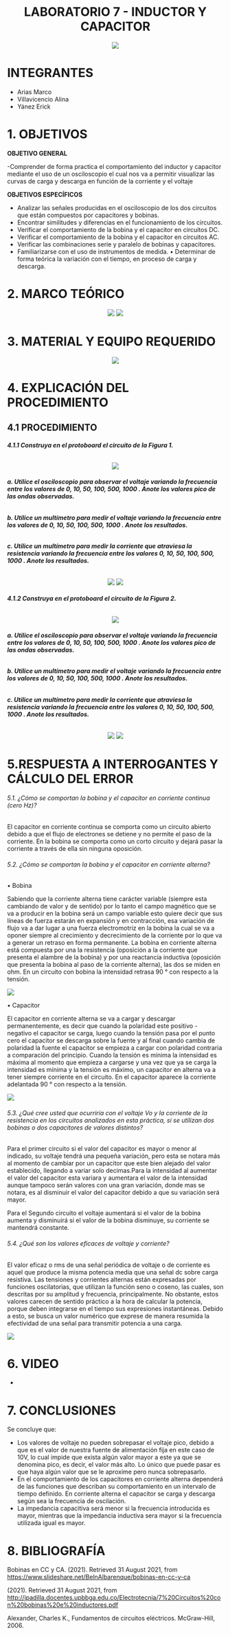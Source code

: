 <div align="center">

# LABORATORIO 7 - INDUCTOR Y CAPACITOR

![](https://github.com/erickyanez1/IMAGENES-DEBER-1/blob/main/espe.png) 

</div>

# **INTEGRANTES**

- Arias Marco
- Villavicencio Alina
- Yánez Erick


# **1. OBJETIVOS**

**OBJETIVO GENERAL**
  
  -Comprender de forma practica el comportamiento del inductor y capacitor mediante el uso de un osciloscopio el cual nos va a permitir visualizar las curvas de carga y descarga en función de la corriente y el voltaje
 
 **OBJETIVOS ESPECÍFICOS**
  - Analizar las señales producidas en el osciloscopio de los dos circuitos que están compuestos por capacitores y bobinas.
  - Encontrar similitudes y diferencias en el funcionamiento de los circuitos.   
  - Verificar el comportamiento de la bobina y el capacitor en circuitos DC.
  - Verificar el comportamiento de la bobina y el capacitor en circuitos AC.
  - Verificar las combinaciones serie y paralelo de bobinas y capacitores.     
  -  Familiarizarse con el uso de instrumentos de medida. 
  • Determinar de forma teórica la variación con el tiempo, en proceso de carga y descarga.                                                              
  
# **2. MARCO TEÓRICO**

<div align="center">
  
![](https://github.com/erickyanez1/Laboratorio7/blob/main/IMG/MarcoTeorico_1.png)
![](https://github.com/erickyanez1/Laboratorio7/blob/main/IMG/MarcoTeorico_2.png)
  
</div>
  
# **3. MATERIAL Y EQUIPO REQUERIDO**

<div align="center">

![](https://github.com/erickyanez1/Laboratorio7/blob/main/IMG/Materiales.png)
  
</div>

# **4. EXPLICACIÓN DEL PROCEDIMIENTO**

## **4.1 PROCEDIMIENTO**

###### **4.1.1 Construya en el protoboard el circuito de la Figura 1.**

<div align="center">

![](https://github.com/erickyanez1/Laboratorio7/blob/main/IMG/sim1_cap.JPG)
  
</div>

###### **a. Utilice el osciloscopio para observar el voltaje  variando la frecuencia entre los valores de 0, 10, 50, 100, 500, 1000 . Anote los valores pico de las ondas observadas.**

###### **b. Utilice un multímetro para medir el voltaje  variando la frecuencia entre los valores de 0, 10, 50, 100, 500, 1000 . Anote los resultados.**

###### **c. Utilice un multímetro para medir la corriente que atraviesa la resistencia variando la frecuencia entre los valores 0, 10, 50, 100, 500, 1000 . Anote los resultados.**

<div align="center">

![](https://github.com/erickyanez1/Laboratorio7/blob/main/IMG/sim1_caposc.JPG)
![](https://github.com/erickyanez1/Laboratorio7/blob/main/IMG/tab1_cap.JPG)

  
</div>



###### **4.1.2 Construya en el protoboard el circuito de la Figura 2.**

<div align="center">
  
![](https://github.com/erickyanez1/Laboratorio7/blob/main/IMG/sim2_bob.JPG)
  
</div>

###### **a. Utilice el osciloscopio para observar el voltaje  variando la frecuencia entre los valores de 0, 10, 50, 100, 500, 1000 . Anote los valores pico de las ondas observadas.**

###### **b. Utilice un multímetro para medir el voltaje  variando la frecuencia entre los valores de 0, 10, 50, 100, 500, 1000 . Anote los resultados.**

###### **c. Utilice un multímetro para medir la corriente que atraviesa la resistencia variando la frecuencia entre los valores 0, 10, 50, 100, 500, 1000 . Anote los resultados.**

<div align="center">

![](https://github.com/erickyanez1/Laboratorio7/blob/main/IMG/sim2_bobosc.JPG)
![](https://github.com/erickyanez1/Laboratorio7/blob/main/IMG/tab2_bob.JPG)
  
  
</div>





#  5.RESPUESTA A INTERROGANTES Y CÁLCULO DEL ERROR


###### 5.1. ¿Cómo se comportan la bobina y el capacitor en corriente continua (cero Hz)?

El capacitor en corriente continua se comporta como un circuito abierto debido a que el flujo de electrones se detiene y no permite el paso de la corriente. En la bobina se comporta como un corto circuito y dejará pasar la corriente a través de ella sin ninguna oposición.

###### 5.2. ¿Cómo se comportan la bobina y el capacitor en corriente alterna?

•	Bobina

Sabiendo que la corriente alterna tiene carácter variable (siempre esta cambiando de valor y de sentido) por lo tanto el campo magnético que se va a producir en la bobina será un campo variable esto quiere decir que sus líneas de fuerza estarán en expansión y en contracción, esa variación de flujo va a dar lugar a una fuerza electromotriz en la bobina la cual se va a oponer siempre al crecimiento y decrecimiento de la corriente por lo que va a generar un retraso en forma permanente.
La bobina en corriente alterna está compuesta por una la resistencia (oposición a la corriente que presenta el alambre de la bobina) y por una reactancia inductiva (oposición que presenta la bobina al paso de la corriente alterna), las dos se miden en ohm.
En un circuito con bobina la intensidad retrasa 90 ° con respecto a la tensión.

![](https://github.com/erickyanez1/Laboratorio7/blob/main/IMG/Bobina.png)


•	Capacitor

El capacitor en corriente alterna se va a cargar y descargar permanentemente, es decir que cuando la polaridad este positivo - negativo el capacitor se carga, luego cuando la tensión pasa por el punto cero el capacitor se descarga sobre la fuente y al final cuando cambia de polaridad la fuente el capacitor se empieza a cargar con polaridad contraria a comparación del principio.
Cuando la tensión es mínima la intensidad es máxima al momento que empieza a cargarse y una vez que ya se carga la intensidad es mínima y la tensión es máximo, un capacitor en alterna va a tener siempre corriente en el circuito.
En el capacitor aparece la corriente adelantada 90 ° con respecto a la tensión.

![](https://github.com/erickyanez1/Laboratorio7/blob/main/IMG/Capacitor.png)




###### 5.3. ¿Qué cree usted que ocurriría con el voltaje Vo y la corriente de la resistencia en los circuitos analizados en esta práctica, si se utilizan dos bobinas o dos capacitores de valores distintos?

Para el primer circuito si el valor del capacitor es mayor o menor al indicado, su voltaje tendrá una pequeña variación, pero esta se notara más al momento de cambiar por un capacitor que este bien alejado del valor establecido, llegando a variar solo decimas.Para la intensidad al aumentar el valor del capacitor esta variara y aumentara el valor de la intensidad aunque tampoco serán valores con una gran variación, donde mas se notara, es al disminuir el valor del capacitor debido a que su variación será mayor.

Para el Segundo circuito el voltaje aumentará si el valor de la bobina aumenta y disminuirá si el valor de la bobina disminuye, su corriente se mantendrá constante.

###### 5.4. ¿Qué son los valores eficaces de voltaje y corriente?

El valor eficaz o rms de una señal periódica de voltaje o de corriente es aquel que produce la misma potencia media que una señal dc sobre carga resistiva.
Las tensiones y corrientes alternas están expresadas por funciones oscilatorias, que utilizan la función seno o coseno, las cuales, son descritas por su amplitud y frecuencia, principalmente. No obstante, estos valores carecen de sentido práctico a la hora de calcular la potencia, porque deben integrarse en el tiempo sus expresiones instantáneas. Debido a esto, se busca un valor numérico que exprese de manera resumida la efectividad de una señal para transmitir potencia a una carga.

![](https://github.com/erickyanez1/Laboratorio7/blob/main/IMG/Valor%20eficaz.png)


# **6. VIDEO**

- 

# **7. CONCLUSIONES**

Se concluye que:

- Los valores de voltaje no pueden sobrepasar el voltaje pico, debido a que es el valor de nuestra fuente de alimentación fija en este caso de 10V, lo cual impide que exista algún valor mayor a este ya que se denomina pico, es decir, el valor más alto. Lo único que puede pasar es que haya algún valor que se le aproxime pero nunca sobrepasarlo.
- En el comportamiento de los capacitores en corriente alterna dependerá de las funciones que describan su comportamiento en un intervalo de tiempo definido. En corriente alterna el capacitor se carga y descarga según sea la frecuencia de oscilación.
- La impedancia capacitiva será menor si  la frecuencia introducida es mayor, mientras que la impedancia inductiva sera mayor  si la frecuencia utilizada  igual es mayor.

# **8. BIBLIOGRAFÍA**


Bobinas en CC y CA. (2021). Retrieved 31 August 2021, from https://www.slideshare.net/BelnAlbarenque/bobinas-en-cc-y-ca

(2021). Retrieved 31 August 2021, from http://jpadilla.docentes.upbbga.edu.co/Electrotecnia/7%20Circuitos%20con%20bobinas%20e%20inductores.pdf

Alexander, Charles K., Fundamentos de circuitos eléctricos. McGraw-Hill, 2006.
